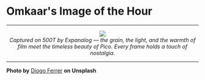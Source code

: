 # Omkaar's Image of the Hour

---

<div align="center">

<a href="https://unsplash.com/photos/a-person-admiring-a-mountain-vista-VeGrU1SIRaM">
  <img src="https://images.unsplash.com/photo-1746704948438-f3e307e1833c?crop=entropy&cs=tinysrgb&fit=max&fm=jpg&ixid=M3w3NjA2Nzh8MHwxfHJhbmRvbXx8fHx8fHx8fDE3NTEyNTI0MDB8&ixlib=rb-4.1.0&q=80&w=1080" style="max-width:100%; height:auto;">
</a>

<br>
<i>Captured on 500T by Expanalog — the grain, the light, and the warmth of film meet the timeless beauty of Pico. Every frame holds a touch of nostalgia.</i>

</div>

---

**Photo by** [Diogo Ferrer](https://unsplash.com/@diogo_ferrer) **on Unsplash**
